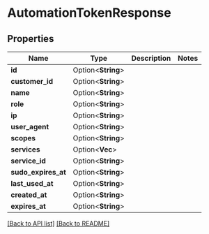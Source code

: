 # AutomationTokenResponse

## Properties

Name | Type | Description | Notes
------------ | ------------- | ------------- | -------------
**id** | Option<**String**> |  | 
**customer_id** | Option<**String**> |  | 
**name** | Option<**String**> |  | 
**role** | Option<**String**> |  | 
**ip** | Option<**String**> |  | 
**user_agent** | Option<**String**> |  | 
**scopes** | Option<**String**> |  | 
**services** | Option<**Vec<String>**> |  | 
**service_id** | Option<**String**> |  | 
**sudo_expires_at** | Option<**String**> |  | 
**last_used_at** | Option<**String**> |  | 
**created_at** | Option<**String**> |  | 
**expires_at** | Option<**String**> |  | 

[[Back to API list]](../README.md#documentation-for-api-endpoints) [[Back to README]](../README.md)


